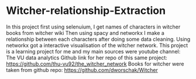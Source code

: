 # Witcher-relationship-Extraction
In this project first using selenuium, I get names of characters in witcher books from witcher wiki
Then using spacy and networkx I make a relationship between each characters after doing some data cleaning.
Using networkx got a interactive visualisation of the witcher network.
This project is a learning project for me and my main sources were youtube channel: The VU data analytics Github link for her repo of this same project: https://github.com/thu-vu92/the_witcher_network
Books for witcher were taken from github repo: https://github.com/dworschak/Witcher

